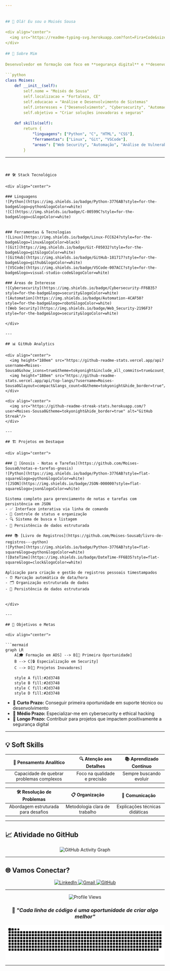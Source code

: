 ```yaml
---


## 👋 Olá! Eu sou o Moisés Sousa

<div align="center">
  <img src="https://readme-typing-svg.herokuapp.com?font=Fira+Code&size=22&pause=1000&color=00D4AA&center=true&vCenter=true&width=435&lines=Desenvolvedor+%26+Segurança+Digital;Estudante+de+ADS;Apaixonado+por+Tecnologia" alt="Typing SVG" />
</div>

## 🚀 Sobre Mim

Desenvolvedor em formação com foco em **segurança digital** e **desenvolvimento de software**. Atualmente cursando **Análise e Desenvolvimento de Sistemas** em Fortaleza/CE, com uma paixão genuína por entender como as coisas funcionam e como torná-las mais seguras e eficientes.

```python
class Moises:
    def __init__(self):
        self.nome = "Moisés de Sousa"
        self.localizacao = "Fortaleza, CE"
        self.educacao = "Análise e Desenvolvimento de Sistemas"
        self.interesses = ["Desenvolvimento", "Cybersecurity", "Automação"]
        self.objetivo = "Criar soluções inovadoras e seguras"
    
    def skills(self):
        return {
            "linguagens": ["Python", "C", "HTML", "CSS"],
            "ferramentas": ["Linux", "Git", "VSCode"],
            "areas": ["Web Security", "Automação", "Análise de Vulnerabilidades"]
        }
```

---
```


## 🛠️ Stack Tecnológico

<div align="center">
  
### Linguagens
![Python](https://img.shields.io/badge/Python-3776AB?style=for-the-badge&logo=python&logoColor=white)
![C](https://img.shields.io/badge/C-00599C?style=for-the-badge&logo=c&logoColor=white)


### Ferramentas & Tecnologias
![Linux](https://img.shields.io/badge/Linux-FCC624?style=for-the-badge&logo=linux&logoColor=black)
![Git](https://img.shields.io/badge/Git-F05032?style=for-the-badge&logo=git&logoColor=white)
![GitHub](https://img.shields.io/badge/GitHub-181717?style=for-the-badge&logo=github&logoColor=white)
![VSCode](https://img.shields.io/badge/VSCode-007ACC?style=for-the-badge&logo=visual-studio-code&logoColor=white)

### Áreas de Interesse
![Cybersecurity](https://img.shields.io/badge/Cybersecurity-FF6B35?style=for-the-badge&logo=security&logoColor=white)
![Automation](https://img.shields.io/badge/Automation-4CAF50?style=for-the-badge&logo=robot&logoColor=white)
![Web Security](https://img.shields.io/badge/Web_Security-2196F3?style=for-the-badge&logo=security&logoColor=white)

</div>

---

## 📊 GitHub Analytics

<div align="center">
  <img height="180em" src="https://github-readme-stats.vercel.app/api?username=Moises-Sousa0&show_icons=true&theme=tokyonight&include_all_commits=true&count_private=true&hide_border=true"/>
  <img height="180em" src="https://github-readme-stats.vercel.app/api/top-langs/?username=Moises-Sousa0&layout=compact&langs_count=8&theme=tokyonight&hide_border=true"/>
</div>

<div align="center">
  <img src="https://github-readme-streak-stats.herokuapp.com/?user=Moises-Sousa0&theme=tokyonight&hide_border=true" alt="GitHub Streak"/>
</div>

---

## 🏗️ Projetos em Destaque

<div align="center">

### 📝 [Gnosis - Notas e Tarefas](https://github.com/Moises-Sousa0/notas-e-tarefas-gnosis)
![Python](https://img.shields.io/badge/Python-3776AB?style=flat-square&logo=python&logoColor=white)
![JSON](https://img.shields.io/badge/JSON-000000?style=flat-square&logo=json&logoColor=white)

Sistema completo para gerenciamento de notas e tarefas com persistência em JSON
- ✅ Interface interativa via linha de comando
- 🔄 Controle de status e organização
- 🔍 Sistema de busca e listagem
- 💾 Persistência de dados estruturada

### 📚 [Livro de Registros](https://github.com/Moises-Sousa0/livro-de-registros---python)
![Python](https://img.shields.io/badge/Python-3776AB?style=flat-square&logo=python&logoColor=white)
![DateTime](https://img.shields.io/badge/DateTime-FF6B35?style=flat-square&logo=clock&logoColor=white)

Aplicação para criação e gestão de registros pessoais timestampados
- ⏰ Marcação automática de data/hora
- 🗂️ Organização estruturada de dados
- 💾 Persistência de dados estruturada


</div>

---

## 🎯 Objetivos e Metas

<div align="center">

```mermaid
graph LR
    A[🎓 Formação em ADS] --> B[💼 Primeira Oportunidade]
    B --> C[🔒 Especialização em Security]
    C --> D[🚀 Projetos Inovadores]
    
    style A fill:#2d3748
    style B fill:#2d3748
    style C fill:#2d3748
    style D fill:#2d3748
```

</div>

- 🔹 **Curto Prazo:** Conseguir primeira oportunidade em suporte técnico ou desenvolvimento
- 🔹 **Médio Prazo:** Especializar-me em cybersecurity e ethical hacking
- 🔹 **Longo Prazo:** Contribuir para projetos que impactem positivamente a segurança digital

---

## 💡 Soft Skills

<div align="center">

| 🧠 **Pensamento Analítico** | 🔍 **Atenção aos Detalhes** | 📚 **Aprendizado Contínuo** |
|:---:|:---:|:---:|
| Capacidade de quebrar problemas complexos | Foco na qualidade e precisão | Sempre buscando evoluir |

| 🛠️ **Resolução de Problemas** | 📋 **Organização** | 🤝 **Comunicação** |
|:---:|:---:|:---:|
| Abordagem estruturada para desafios | Metodologia clara de trabalho | Explicações técnicas didáticas |

</div>

---

## 📈 Atividade no GitHub

<div align="center">
  <img src="https://github-readme-activity-graph.vercel.app/graph?username=Moises-Sousa0&custom_title=Contribuições%20dos%20Últimos%20Meses&hide_border=true&theme=tokyo-night" alt="GitHub Activity Graph"/>
</div>

---

## 🌐 Vamos Conectar?

<div align="center">
  <a href="https://www.linkedin.com/in/mois%C3%A9s-sousa-20132a267/">
    <img src="https://img.shields.io/badge/LinkedIn-0077B5?style=for-the-badge&logo=linkedin&logoColor=white" alt="LinkedIn"/>
  </a>
  <a href="mailto:moisessousanow@gmail.com">
    <img src="https://img.shields.io/badge/Gmail-D14836?style=for-the-badge&logo=gmail&logoColor=white" alt="Gmail"/>
  </a>
  <a href="https://github.com/Moises-Sousa0">
    <img src="https://img.shields.io/badge/GitHub-100000?style=for-the-badge&logo=github&logoColor=white" alt="GitHub"/>
  </a>
</div>

---

<div align="center">
  <img src="https://komarev.com/ghpvc/?username=Moises-Sousa0&color=blueviolet&style=for-the-badge" alt="Profile Views"/>
  
  ### 💫 _"Cada linha de código é uma oportunidade de criar algo melhor"_
  
  <img src="https://raw.githubusercontent.com/Platane/snk/output/github-contribution-grid-snake.svg" alt="Snake animation"/>
</div>

---
